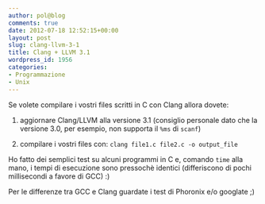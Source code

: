 ```yaml
---
author: pol@blog
comments: true
date: 2012-07-18 12:52:15+00:00
layout: post
slug: clang-llvm-3-1
title: Clang + LLVM 3.1
wordpress_id: 1956
categories:
- Programmazione
- Unix
---
```


Se volete compilare i vostri files scritti in C con Clang allora dovete:



	
  1. aggiornare Clang/LLVM alla versione 3.1 (consiglio personale dato che la versione 3.0, per esempio, non supporta il `%ms` di `scanf`)

	
  2. compilare i vostri files con: `clang file1.c file2.c -o output_file`


Ho fatto dei semplici test su alcuni programmi in C e, comando `time` alla mano, i tempi di esecuzione sono pressochè identici (differiscono di pochi millisecondi a favore di GCC) :)

Per le differenze tra GCC e Clang guardate i test di Phoronix e/o googlate ;)
